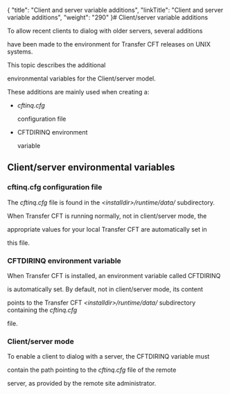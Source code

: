 {
    "title": "Client and server variable additions",
    "linkTitle": "Client and server variable additions",
    "weight": "290"
}# <span id="Client_server_additions"></span>Client/server variable additions

To allow recent clients to dialog with older servers, several additions
have been made to the environment for Transfer CFT releases on UNIX systems.
This topic describes the additional
environmental variables for the Client/server model.

These additions are mainly used when creating a:

-   *cftinq.cfg*
    configuration file
-   CFTDIRINQ environment
    variable

## Client/server environmental variables

### cftinq.cfg configuration file

The *cftinq.cfg* file is found in the *&lt;installdir>/runtime/data/* subdirectory.
When Transfer CFT is running normally, not in client/server mode, the
appropriate values for your local Transfer CFT are automatically set in
this file.

### CFTDIRINQ environment variable

When Transfer CFT is installed, an environment variable called CFTDIRINQ
is automatically set. By default, not in client/server mode, its content
points to the Transfer CFT *&lt;installdir>/runtime/data/* subdirectory containing the *cftinq.cfg*
file.

### Client/server mode

To enable a client to dialog with a server, the CFTDIRINQ variable must
contain the path pointing to the *cftinq.cfg* file of the remote
server, as provided by the remote site administrator.
